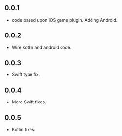 ## 0.0.1
* code based upon iOS game plugin. Adding Android.
## 0.0.2
* Wire kotlin and android code.
## 0.0.3
* Swift type fix.
## 0.0.4
* More Swift fixes.
## 0.0.5
* Kotlin fixes.
